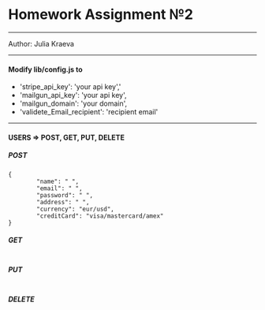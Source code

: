 # Homework Assignment №2
***
Author: Julia Kraeva
***



#### Modify lib/config.js to 

* 'stripe_api_key': 'your api key','
* 'mailgun_api_key': 'your api key',
* 'mailgun_domain': 'your domain',
* 'validete_Email_recipient': 'recipient email'
***


#### USERS => POST, GET, PUT, DELETE

##### POST
```
{
        "name": " ",
        "email": " ",
        "password": " ",
        "address": " ",
        "currency": "eur/usd",
        "creditCard": "visa/mastercard/amex"
}
```

##### GET
```

```

##### PUT
```

```

##### DELETE
```

```

